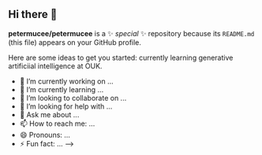 ## Hi there 👋


**petermucee/petermucee** is a ✨ _special_ ✨ repository because its `README.md` (this file) appears on your GitHub profile.

Here are some ideas to get you started: currently learning generative artificiial intelligence at OUK.


- 🔭 I’m currently working on ...
- 🌱 I’m currently learning ...
- 👯 I’m looking to collaborate on ...
- 🤔 I’m looking for help with ...
- 💬 Ask me about ...
- 📫 How to reach me: ...
- 😄 Pronouns: ...
- ⚡ Fun fact: ...
-->
